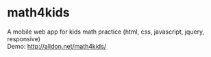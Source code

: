 # math4kids
A mobile web app for kids math practice (html, css, javascript, jquery, responsive)  
Demo: http://alldon.net/math4kids/
